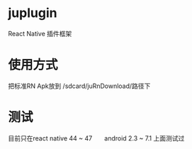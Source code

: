 # juplugin
React Native 插件框架
<h1>使用方式</h1>
把标准RN Apk放到 /sdcard/juRnDownload/路径下
<h1>测试</h1>
目前只在react native 44 ~ 47
       android 2.3 ~ 7.1 上面测试过
